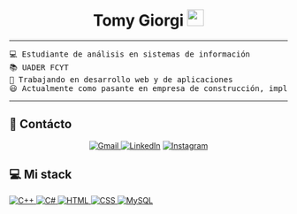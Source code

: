 <h1 align="center">
Tomy Giorgi
	<a href="https://github.com/tomygiordev" target="_self">
		<img src="https://media.giphy.com/media/hvRJCLFzcasrR4ia7z/giphy.gif" width="30">
	</a>
</h1>

<hr>

<pre>
💻 Estudiante de análisis en sistemas de información
📚 UADER FCYT
📝 Trabajando en desarrollo web y de aplicaciones
😃 Actualmente como pasante en empresa de construcción, implementando en la misma una landing page y un gestor de inventario.
</pre>
<hr>

## 🤝 Contácto

<p align="center">
		<a href="https://mail.google.com/mail/?view=cm&fs=1&to=tomasroldangiorgi@gmail.com">
  <img src="https://img.shields.io/badge/Gmail-%23EA4335.svg?style=plastic&logo=gmail&logoColor=white" alt="Gmail"/>
</a>
	<a href="https://ar.linkedin.com/in/tomás-roldán-giorgi-a3969737b/"><img src="https://img.shields.io/badge/linkedin-%230A66C2.svg?style=plastic&logo=linkedin&logoColor=white" alt="LinkedIn"/></a>
    <a href="https://www.instagram.com/tomygiorgi/"><img src="https://img.shields.io/badge/Instagram-%23E4405F.svg?style=plastic&logo=instagram&logoColor=white" alt="Instagram"/></a>
</p>

## 💻 Mi stack

<p>
   <a href="https://isocpp.org/">
  <img alt="C++" src="https://img.shields.io/badge/C++-%2300599C.svg?style=plastic&logo=c%2B%2B&logoColor=white">
</a>
<a href="https://learn.microsoft.com/es-es/dotnet/csharp/">
  <img alt="C#" src="https://img.shields.io/badge/C%23-%23239120.svg?style=plastic&logo=c-sharp&logoColor=white">
</a>
<a href="https://developer.mozilla.org/es/docs/Web/HTML">
  <img alt="HTML" src="https://img.shields.io/badge/HTML-%23E34F26.svg?style=plastic&logo=html5&logoColor=white">
</a>
<a href="https://developer.mozilla.org/es/docs/Web/CSS">
  <img alt="CSS" src="https://img.shields.io/badge/CSS-%231572B6.svg?style=plastic&logo=css3&logoColor=white">
</a>
<a href="https://www.mysql.com/">
  <img alt="MySQL" src="https://img.shields.io/badge/MySQL-%234479A1.svg?style=plastic&logo=mysql&logoColor=white">
</a>

</p>
